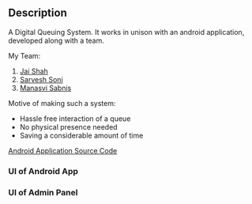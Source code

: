 ## Description

A Digital Queuing System.
It works in unison with an android application, developed along with a team.

My Team:
1. [Jai Shah](https://github.com/jai-cs)
2. [Sarvesh Soni](https://github.com/SarveshSoni09)
3. [Manasvi Sabnis](https://github.com/ManasviSabnis)

Motive of making such a system:

- Hassle free interaction of a queue
- No physical presence needed
- Saving a considerable amount of time

[Android Application Source Code](https://github.com/SarveshSoni09/DigiQ)

### UI of Android App


### UI of Admin Panel

